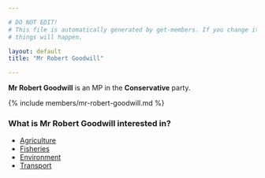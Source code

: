 ```yaml
---

# DO NOT EDIT!
# This file is automatically generated by get-members. If you change it, bad
# things will happen.

layout: default
title: "Mr Robert Goodwill"

---
```


**Mr Robert Goodwill** is an MP in the **Conservative** party.

{% include members/mr-robert-goodwill.md %}

### What is Mr Robert Goodwill interested in?


* [Agriculture](/interests/agriculture.html)
* [Fisheries](/interests/fisheries.html)
* [Environment](/interests/environment.html)
* [Transport](/interests/transport.html)
